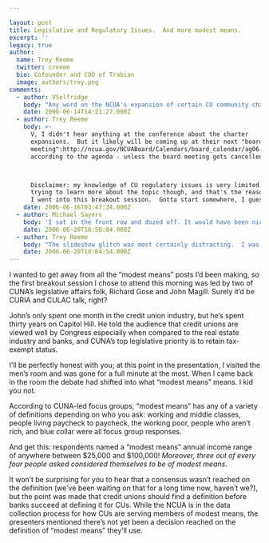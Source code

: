 ```yaml
---

layout: post
title: Legislative and Regulatory Issues.  And more modest means.
excerpt: ''
legacy: true
author:
  name: Trey Reeme
  twitter: creeme
  bio: Cofounder and COO of Trabian
  image: authors/trey.png
comments:
  - author: VSelfridge
    body: "Any word on the NCUA's expansion of certain CU community charters to serve the \"underserved\"?  \r\n\r\nAre those charter extensions going to \"stand\" - or is NCUA revisiting that charter expansion policy? "
    date: 2006-06-14T14:21:27.000Z
  - author: Trey Reeme
    body: >-
      V, I didn't hear anything at the conference about the charter
      expansions.  But it likely will be coming up at their next "board
      meeting":http://ncua.gov/NCUABoard/Calendars/board_calendar/ag06-0622.htm
      according to the agenda - unless the board meeting gets cancelled again.



      Disclaimer: my knowledge of CU regulatory issues is very limited.  I'm
      trying to learn more about the topic though, and that's the reason that
      I went into this breakout session.  Gotta start somewhere, I guess.
    date: 2006-06-16T03:47:34.000Z
  - author: Michael Sayers
    body: 'I sat in the front row and dozed off. It would have been nice if Richard would have put the PowerPoint clicker down. I began counting how many times the slides advanced "uncontrollably" rather than paying attention to what was said.'
    date: 2006-06-20T18:50:04.000Z
  - author: Trey Reeme
    body: "The slideshow glitch was most certainly distracting.  I was in the back of the room myself, and if I would've known how long the shuffling back and forth between slides was going to last, I would've played \"tech support\".\n\nI was surprised at the number of questions during the question session at the end.  Audience participation was higher than most of the other sessions I'd attended.  "
    date: 2006-06-20T19:04:54.000Z
---
```


<p>I wanted to get away from all the &#8220;modest means&#8221; posts I&#8217;d been making, so the first breakout session I chose to attend this morning was led by two of <span class="caps">CUNA</span>&#8217;s legislative affairs folk, Richard Gose and John Magill.  Surely it&#8217;d be <span class="caps">CURIA</span> and <span class="caps">CULAC</span> talk, right?</p>
<p>John&#8217;s only spent one month in the credit union industry, but he&#8217;s spent thirty years on Capitol Hill.  He told the audience that credit unions are viewed well by Congress especially when compared to the real estate industry and banks, and <span class="caps">CUNA</span>&#8217;s top legislative priority is to retain tax-exempt status.</p>
<p>I&#8217;ll be perfectly honest with you; at this point in the presentation, I visited the men&#8217;s room and was gone for a full minute at the most.  When I came back in the room the debate had shifted into what &#8220;modest means&#8221; means.  I kid you not.</p>
<p>According to <span class="caps">CUNA</span>-led focus groups, &#8220;modest means&#8221; has any of a variety of definitions depending on who you ask: working and middle classes, people living paycheck to paycheck, the working poor, people who aren&#8217;t rich, and blue collar were all focus group responses.</p>
<p>And get this: respondents named a &#8220;modest means&#8221; annual income range of anywhere between $25,000 and $100,000!  <em>Moreover, three out of every four people asked considered themselves to be of modest means.</em></p>
<p>It won&#8217;t be surprising for you to hear that a consensus wasn&#8217;t reached on the definition (we&#8217;ve been waiting on that for a long time now, haven&#8217;t we?), but the point was made that credit unions should find a definition before banks succeed at defining it for CUs.  While the <span class="caps">NCUA</span> is in the data collection process for how CUs are serving members of modest means, the presenters mentioned there&#8217;s not yet been a decision reached on the definition of &#8220;modest means&#8221; they&#8217;ll use.</p>